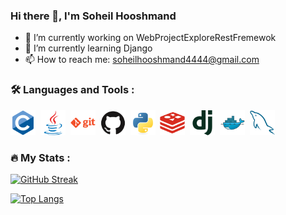 ### Hi there 👋, I'm Soheil Hooshmand

<!--
**SoheilHooshmand/SoheilHooshmand** is a ✨ _special_ ✨ repository because its `README.md` (this file) appears on your GitHub profile.

Here are some ideas to get you started:

# 🔭 I’m currently working on WebProjectExploreRestFremewok
# 🌱 I’m currently learning Django
- 👯 I’m looking to collaborate on ...
- 🤔 I’m looking for help with ...
- 💬 Ask me about ...
* 📫 How to reach me: soheilhooshmand4444@gmail.com
- 😄 Pronouns: ...
- ⚡ Fun fact: ...
-->
* 🔭 I’m currently working on WebProjectExploreRestFremewok
* 🌱 I’m currently learning Django
* 📫 How to reach me: soheilhooshmand4444@gmail.com

 ### :hammer_and_wrench: Languages and Tools :
 <img src="https://github.com/devicons/devicon/blob/master/icons/c/c-original.svg" width="40" height="40"/>&nbsp;
 <img src="https://github.com/devicons/devicon/blob/master/icons/java/java-original.svg" width="40" height="40"/>&nbsp;
 <img src="https://github.com/devicons/devicon/blob/master/icons/git/git-plain-wordmark.svg" width="40" height="40"/>&nbsp;
 <img src="https://github.com/devicons/devicon/blob/master/icons/github/github-original.svg" width="40" height="40"/>&nbsp;
 <img src="https://github.com/devicons/devicon/blob/master/icons/python/python-original.svg" width="40" height="40"/>&nbsp;
 <img src="https://github.com/devicons/devicon/blob/master/icons/redis/redis-plain.svg" width="40" height="40"/>&nbsp;
 <img src="https://github.com/devicons/devicon/blob/master/icons/django/django-plain.svg" width="40" height="40"/>&nbsp;
 <img src="https://github.com/devicons/devicon/blob/master/icons/docker/docker-original.svg" width="40" height="40"/>&nbsp;
 <img src="https://github.com/devicons/devicon/blob/master/icons/mysql/mysql-original.svg" width="40" height="40"/>&nbsp;


 ### :fire: My Stats :
 [![GitHub Streak](http://github-readme-streak-stats.herokuapp.com?user=soheilhooshmand&theme=dark&background=000000)](https://git.io/streak-stats)


 [![Top Langs](https://github-readme-stats.vercel.app/api/top-langs/?username=soheilhooshmanad&layout=compact&theme=vision-friendly-dark)](https://github.com/anuraghazra/github-readme-stats)

